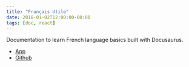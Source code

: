 ```yaml
---
title: "Français Utile"
date: 2018-01-02T12:00:00-00:00
tags: [doc, react]
---
```


Documentation to learn French language basics built with Docusaurus.

- <a href="https://francais-utile-seven.vercel.app/" target="_blank" rel="noopener">App</a>
- <a href="https://github.com/mariehmai/fr-utile" target="_blank" rel="noopener">Github</a>
